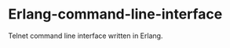 Erlang-command-line-interface
=============================

Telnet command line interface written in Erlang.